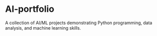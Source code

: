 # AI-portfolio
A collection of AI/ML projects demonstrating Python programming, data analysis, and machine learning skills.
